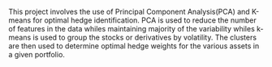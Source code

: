 This project involves the use of Principal Component Analysis(PCA) and K-means for optimal hedge identification. PCA is used to reduce the number of features in the data whiles maintaining majority of the variability whiles k-means is used to group the stocks or derivatives by volatility. The clusters are then used to determine optimal hedge weights for the various assets in a given portfolio. 
